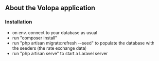
## About the Volopa application

### Installation
- on env. connect to your database as usual
- run "composer install"
- run "php artisan migrate:refresh --seed" to populate the database with the
seeders (the rate exchange data)
- run "php artisan serve" to start a Laravel server
